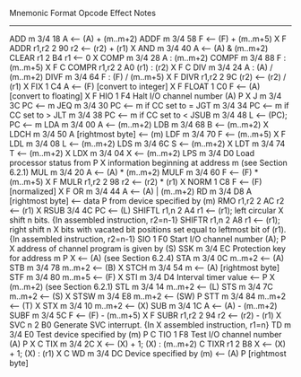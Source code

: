 Mnemonic      Format  Opcode  Effect                               Notes
------------  ------  ------  -----------------------------------  ------
ADD m          3/4      18    A <-- (A) + (m..m+2)
ADDF m         3/4      58    F <-- (F) + (m..m+5)                  X F
ADDR r1,r2      2       90    r2 <-- (r2) + (r1)                    X
AND m          3/4      40    A <-- (A) & (m..m+2)
CLEAR r1        2       B4    r1 <-- 0                              X
COMP m         3/4      28    A : (m..m+2)
COMPF m        3/4      88    F : (m..m+5)                          X F C
COMPR r1,r2     2       A0    (r1) : (r2)                           X F C
DIV m          3/4      24    A : (A) / (m..m+2)
DIVF m         3/4      64    F : (F) / (m..m+5)                    X F
DIVR r1,r2      2       9C    (r2) <-- (r2) / (r1)                  X
FIX             1       C4    A <-- (F) [convert to integer]        X F
FLOAT           1       C0    F <-- (A) [convert to floating]       X F
HIO             1       F4    Halt I/O channel number (A)         P X
J m            3/4      3C    PC <-- m
JEQ m          3/4      30    PC <-- m if CC set to =
JGT m          3/4      34    PC <-- m if CC set to >
JLT m          3/4      38    PC <-- m if CC set to <
JSUB m         3/4      48    L <-- (PC); PC <-- m
LDA m          3/4      00    A <-- (m..m+2)
LDB m          3/4      68    B <-- (m..m+2)                        X
LDCH m         3/4      50    A [rightmost byte] <-- (m)
LDF m          3/4      70    F <-- (m..m+5)                        X F
LDL m          3/4      08    L <-- (m..m+2)
LDS m          3/4      6C    S <-- (m..m+2)                        X
LDT m          3/4      74    T <-- (m..m+2)                        X
LDX m          3/4      04    X <-- (m..m+2)
LPS m          3/4      D0    Load processor status from          P X
                                information beginning at
                                address m (see Section 6.2.1)
MUL m          3/4      20    A <-- (A) * (m..m+2)
MULF m         3/4      60    F <-- (F) * (m..m+5)                  X F
MULR r1,r2      2       98    r2 <-- (r2) * (r1)                    X
NORM            1       C8    F <-- (F) [normalized]                X F
OR m           3/4      44    A <-- (A) | (m..m+2)
RD m           3/4      D8    A [rightmost byte] <-- data         P
                                from device specified by (m)
RMO r1,r2       2       AC    r2 <-- (r1)                           X
RSUB           3/4      4C    PC <-- (L)
SHIFTL r1,n     2       A4    r1 <-- (r1); left circular            X
                                shift n bits. {In assembled
                                instruction, r2=n-1}
SHIFTR r1,n     2       A8    r1 <-- (r1); right shift n            X
                                bits with vacated bit
                                positions set equal to
                                leftmost bit of (r1).
                                {In assembled instruction,
                                r2=n-1}
SIO             1       F0    Start I/O channel number (A);       P X
                                address of channel program
                                is given by (S)
SSK m          3/4      EC    Protection key for address m        P X
                                <-- (A) (see Section 6.2.4)
STA m          3/4      0C    m..m+2 <-- (A)
STB m          3/4      78    m..m+2 <-- (B)                        X
STCH m         3/4      54    m <-- (A) [rightmost byte]
STF m          3/4      80    m..m+5 <-- (F)                        X
STI m          3/4      D4    Interval timer value <--            P X
                                (m..m+2) (see Section
                                6.2.1)
STL m          3/4      14    m..m+2 <-- (L)
STS m          3/4      7C    m..m+2 <-- (S)                        X
STSW m         3/4      E8    m..m+2 <-- (SW)                     P
STT m          3/4      84    m..m+2 <-- (T)                        X
STX m          3/4      10    m..m+2 <-- (X)
SUB m          3/4      1C    A <-- (A) - (m..m+2)
SUBF m         3/4      5C    F <-- (F) - (m..m+5)                  X F
SUBR r1,r2      2       94    r2 <-- (r2) - (r1)                    X
SVC n           2       B0    Generate SVC interrupt. {In           X
                                assembled instruction, r1=n}
TD m           3/4      E0    Test device specified by (m)        P     C
TIO             1       F8    Test I/O channel number (A)         P X   C
TIX m          3/4      2C    X <-- (X) + 1; (X) : (m..m+2)             C
TIXR r1         2       B8    X <-- (X) + 1; (X) : (r1)             X   C
WD m           3/4      DC    Device specified by (m) <-- (A)     P
                                [rightmost byte]